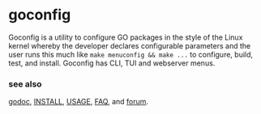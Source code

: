 # goconfig

Goconfig is a utility to configure GO packages in the style of the Linux
kernel whereby the developer declares configurable parameters and the user
runs this much like `make menuconfig && make ...` to configure, build, test,
and install.  Goconfig has CLI, TUI and webserver menus.

### see also

[godoc](http://godoc.org/github.com/tgrennan/goconfig), [INSTALL](
INSTALL.md), [USAGE](USAGE.md), [FAQ](FAQ.md), and [forum](
http://groups.google.com/d/forum/goconfig).
